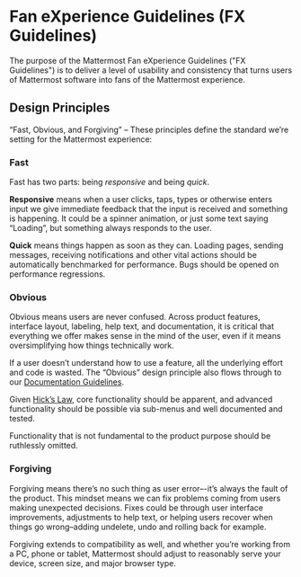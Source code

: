 # Fan eXperience Guidelines (FX Guidelines)

The purpose of the Mattermost Fan eXperience Guidelines ("FX Guidelines") is to deliver a level of usability and consistency that turns users of Mattermost software into fans of the Mattermost experience. 

## Design Principles

“Fast, Obvious, and Forgiving” – These principles define the standard we’re setting for the Mattermost experience: 

### Fast

Fast has two parts: being _responsive_ and being _quick_.

**Responsive** means when a user clicks, taps, types or otherwise enters input we give immediate feedback that the input is received and something is happening. It could be a spinner animation, or just some text saying “Loading”, but something always responds to the user.

**Quick** means things happen as soon as they can. Loading pages, sending messages, receiving notifications and other vital actions should be automatically benchmarked for performance. Bugs should be opened on performance regressions.

### Obvious

Obvious means users are never confused. Across product features, interface layout, labeling, help text, and documentation, it is critical that everything we offer makes sense in the mind of the user, even if it means oversimplifying how things technically work.

If a user doesn’t understand how to use a feature, all the underlying effort and code is wasted. The “Obvious” design principle also flows through to our [Documentation Guidelines](http://www.mattermost.org/documentation-guidelines/).

Given [Hick’s Law](https://en.wikipedia.org/wiki/Hick%27s_law), core functionality should be apparent, and advanced functionality should be possible via sub-menus and well documented and tested. 

Functionality that is not fundamental to the product purpose should be ruthlessly omitted. 

### Forgiving

Forgiving means there’s no such thing as user error–-it’s always the fault of the product. This mindset means we can fix problems coming from users making unexpected decisions. Fixes could be through user interface improvements, adjustments to help text, or helping users recover when things go wrong–adding undelete, undo and rolling back for example.

Forgiving extends to compatibility as well, and whether you’re working from a PC, phone or tablet, Mattermost should adjust to reasonably serve your device, screen size, and major browser type.
